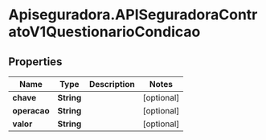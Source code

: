 # Apiseguradora.APISeguradoraContratoV1QuestionarioCondicao

## Properties
Name | Type | Description | Notes
------------ | ------------- | ------------- | -------------
**chave** | **String** |  | [optional] 
**operacao** | **String** |  | [optional] 
**valor** | **String** |  | [optional] 



